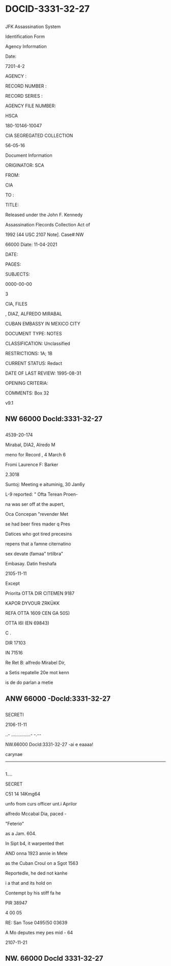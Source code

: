 # DOCID-3331-32-27

##
JFK Assassination System

Identification Form

Agency Information

Date:

7201-4-2

AGENCY :

RECORD NUMBER :

RECORD SERIES :

AGENCY FILE NUMBER:

HSCA

180-10146-10047

CIA SEGREGATED COLLECTION

56-05-16

Document Information

ORIGINATOR: SCA

FROM:

CIA

TO :

TITLE:

Released under the John F. Kennedy

Assassination Flecords Collection Act of

1992 (44 USC 2107 Note]. Case#:NW

66000 Diate: 11-04-2021

DATE:

PAGES:

SUBJECTS:

0000-00-00

3

CIA, FILES

, DIAZ, ALFREDO MIRABAL

CUBAN EMBASSY IN MEXICO CITY

DOCUMENT TYPE: NOTES

CLASSIFICATION: Unclassified

RESTRICTIONS: 1A; 1B

CURRENT STATUS: Redact

DATE OF LAST REVIEW: 1995-08-31

OPENING CRITERIA:

COMMENTS: Box 32

v9.1

NW 66000 Docld:3331-32-27
---

##
4539-20-174

Mirabal, DIA2, Alredo M

meno for Record , 4 March 6

Fromi Laurence F: Barker

2.3018

Suntoj: Meeting e aituminig, 30 Jan6y

L-9 reported: " Ofta Terean Proen-

na was ser off at the aupert,

Oca Concepan "revender Met

se had beer fires mader q Pres

Datices who got tired precesins

repens that a famne citernatino

sex devate (famaa" trtilbra"

Embasay. Datin freshafa

2105-11-11

Except

Priorita OTTA DIR CITEMEN 9187

KAPOR DYVOUR ZRKÜKK

REFA OTTA 1609 CEN GA 50S)

OTTA I6I (EN 69843)

C .

DIR 17103

IN 71516

Re Ret B: alfredo Mirabel Dir,

a Setis repatelle 20e mot kenn

is de do parlan a metie

ANW 66000 -Docld:3331-32-27
---

##
SECRETI

2106-11-11

..- ...............- -.--

NW.66000 Docld:3331-32-27
-ai e eaaaa!

carynae

---

##
1....

SECRET

C51 14 14Kmg64

unfo from curs officer unt.i Aprilor

alfredo Mccabal Dia, paced -

"Feterio"

as a Jam. 604.

In Sipt b4, it warpented thet

AND onna 1923 annie in Mete

as the Cuban Croul on a Sgot 1563

Reportedle, he ded not kanhe

i a that and its hold on

Contempt by his stiff fa he

PIR 38947

4 00 05

RE: San Tose 0495(50 03639

A Mo deputes mey pes mid - 64

2107-11-21

NW. 66000 Docld 3331-32-27
---

